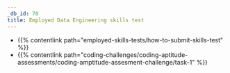 ```yaml
---
_db_id: 70
title: Employed Data Engineering skills test
---
```


- {{% contentlink path="employed-skills-tests/how-to-submit-skills-test" %}}
- {{% contentlink path="coding-challenges/coding-aptitude-assessments/coding-amptitude-assesment-challenge/task-1" %}}